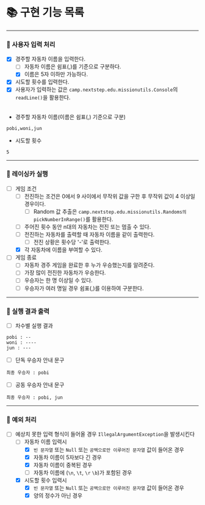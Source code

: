# 📚 구현 기능 목록

---

### 📌 사용자 입력 처리

- [x] 경주할 자동차 이름을 입력한다.
    - [ ] 자동차 이름은 쉼표(,)를 기준으로 구분하다.
    - [x] 이름은 5자 이하만 가능하다.
- [x] 시도할 횟수를 입력한다.
- [x] 사용자가 입력하는 값은 `camp.nextstep.edu.missionutils.Console`의 `readLine()`을 활용한다.   
  <br>
- 경주할 자동차 이름(이름은 쉼표(,) 기준으로 구분)

```text
pobi,woni,jun
```

- 시도할 횟수

```
5
```

---

### 📌 레이싱카 실행

- [ ] 게임 조건
    - [ ] 전진하는 조건은 0에서 9 사이에서 무작위 값을 구한 후 무작위 값이 4 이상일 경우이다.
        - [ ] Random 값 추출은 `camp.nextstep.edu.missionutils.Randoms의` `pickNumberInRange()`를 활용한다.
    - [ ] 주어진 횟수 동안 n대의 자동차는 전진 또는 멈출 수 있다.
    - [ ] 전진하는 자동차를 출력할 때 자동차 이름을 같이 출력한다.
        - [ ] 전진 상황은 횟수당 '-'로 출력한다.
    - [x] 각 자동차에 이름을 부여할 수 있다.

- [ ] 게임 종료
    - [ ] 자동차 경주 게임을 완료한 후 누가 우승했는지를 알려준다.
    - [ ] 가장 많이 전진한 자동차가 우승한다.
    - [ ] 우승자는 한 명 이상일 수 있다.
    - [ ] 우승자가 여러 명일 경우 쉼표(,)를 이용하여 구분한다.

---

### 📌 실행 결과 출력

- [ ] 차수별 실행 결과

```
pobi : --
woni : ----
jun : ---
```

- [ ] 단독 우승자 안내 문구

```
최종 우승자 : pobi
```

- [ ] 공동 우승자 안내 문구

```
최종 우승자 : pobi, jun
```

---

### 🚫 예외 처리

- [ ] 예상치 못한 입력 형식이 들어올 경우 ``IllegalArgumentException``을 발생시킨다
    - [ ] 자동차 이름 입력시
        - [x] `빈 문자열` 또는 `Null` 또는 `공백으로만 이루어진 문자열` 값이 들어온 경우
        - [x] 자동차 이름이 5자보다 긴 경우
        - [x] 자동차 이름이 중복된 경우
        - [ ] 자동차 이름에 (`\n`, `\t`, `\r` `\b`)가 포함된 경우
    - [x] 시도할 횟수 입력시
        - [x] `빈 문자열` 또는 `Null` 또는 `공백으로만 이루어진 문자열` 값이 들어온 경우
        - [x] 양의 정수가 아닌 경우 
